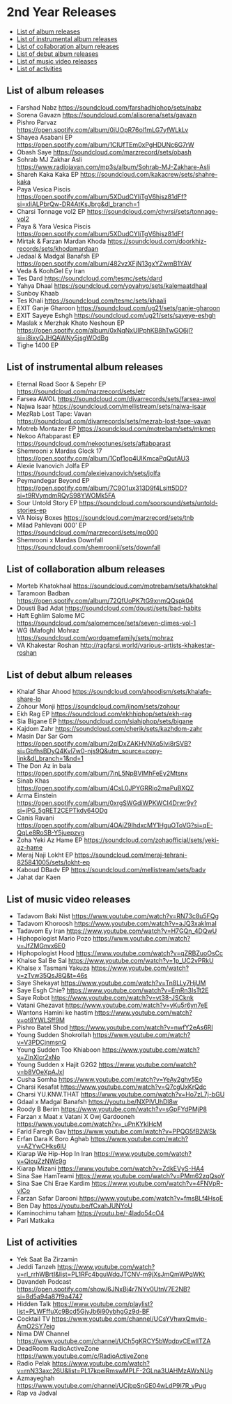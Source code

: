# 2nd Year Releases
- [List of album releases](#list-of-album-releases)
- [List of instrumental album releases](#list-of-instrumental-album-releases)
- [List of collaboration album releases](#list-of-collaboration-album-releases)
- [List of debut album releases](#list-of-debut-album-releases)
- [List of music video releases](#list-of-music-video-releases)
- [List of activities](#list-of-activities)

## List of album releases
- Farshad	Nabz		https://soundcloud.com/farshadhiphop/sets/nabz
- Sorena	Gavazn		https://soundcloud.com/alisorena/sets/gavazn
- Pishro	Parvaz		https://open.spotify.com/album/0iUOpR76ol1mLG7yfWLkLv
- Shayea	Asabani	EP	https://open.spotify.com/album/1CIUfTEm0xPgHDUNc6G7rW
- Obash	Saye		https://soundcloud.com/marzrecord/sets/obash
- Sohrab MJ	Zakhar Asli		https://www.radiojavan.com/mp3s/album/Sohrab-MJ-Zakhare-Asli
- Shareh Kaka	Kaka	EP	https://soundcloud.com/kakacrew/sets/shahre-kaka
- Paya	Vesica Piscis		https://open.spotify.com/album/5XDudCYIjTgV6hjsz81dFf?si=xIiALPbrQw-DR4AtKsJbrg&dl_branch=1
- Charsi	Tonnage vol2	EP	https://soundcloud.com/chvrsi/sets/tonnage-vol2
- Paya & Yara	Vesica Piscis		https://open.spotify.com/album/5XDudCYIjTgV6hjsz81dFf
- Mirtak & Farzan	Mardan Khoda		https://soundcloud.com/doorkhiz-records/sets/khodamardaan
- Jedaal & Madgal	Banafsh	EP	https://open.spotify.com/album/482vzXFjN13gxYZwmB1YAV
- Veda & KoohGel	Ey Iran		
- Tes	Dard		https://soundcloud.com/tesmc/sets/dard
- Yahya	Dhaal		https://soundcloud.com/yoyahyo/sets/kalemaatdhaal
- Sunboy	Khaab		
- Tes	Khali		https://soundcloud.com/tesmc/sets/khaali
- EXIT	Ganje Gharoon		https://soundcloud.com/ug21/sets/ganje-gharoon
- EXIT	Sayeye Eshgh		https://soundcloud.com/ug21/sets/sayeye-eshgh
- Maslak x Merzhak	Khato Neshoun	EP	https://open.spotify.com/album/0xNqNxUlPphKB8hTwGO6jl?si=i8ixyQJHQAWNy5jsgWOdBg
- Tighe	1400	EP


## List of instrumental album releases
- Eternal Road	Soor & Sepehr	EP	https://soundcloud.com/marzrecord/sets/etr
- Farsea	AWOL		https://soundcloud.com/divarrecords/sets/farsea-awol
- Najwa	Isaar		https://soundcloud.com/mellistream/sets/najwa-isaar
- MezRab	Lost Tape: Vavan		https://soundcloud.com/divarrecords/sets/mezrab-lost-tape-vavan
- Motreb	 Montazer	EP	https://soundcloud.com/motrebam/sets/mkmep
- Nekoo	Aftabparast	EP	https://soundcloud.com/nekootunes/sets/aftabparast
- Shemrooni x Mardas 	Glock 17		https://open.spotify.com/album/1Cpf1op4UIKmcaPqQutAU3
- Alexie Ivanovich	Jolfa	EP	https://soundcloud.com/alexieivanovich/sets/jolfa
- Peymandegar	Beyond	EP	https://open.spotify.com/album/7C9O1ux313D9f4Lsitt5DD?si=t9RVymdmRQyS98YWOMk5FA
- Sour	Untold Story	EP	https://soundcloud.com/soorsound/sets/untold-stories-ep
- VA	Noisy Boxes		https://soundcloud.com/marzrecord/sets/tnb
- Milad Pahlevani	000'	EP	https://soundcloud.com/marzrecord/sets/mp000
- Shemrooni x Mardas Downfall https://soundcloud.com/shemroonii/sets/downfall

## List of collaboration album releases
- Morteb	Khatokhaal	https://soundcloud.com/motrebam/sets/khatokhal
- Taramoon	Badban	https://open.spotify.com/album/72QfUoPK7tG9xnmQQspk04
- Dousti	Bad Adat	https://soundcloud.com/dousti/sets/bad-habits
- Haft Eghlim	Salome MC	https://soundcloud.com/salomemcee/sets/seven-climes-vol-1
- WG (Mafogh)	Mohraz	https://soundcloud.com/wordgamefamily/sets/mohraz
- VA	Khakestar Roshan		http://rapfarsi.world/various-artists-khakestar-roshan

## List of debut album releases
- Khalaf Shar	Ahood		https://soundcloud.com/ahoodism/sets/khalafe-share-lp
- Zohour	Monji		https://soundcloud.com/ijnom/sets/zohour
- Ekh	Rag	EP	https://soundcloud.com/ekhhiphop/sets/ekh-rag
- Sia	Bigane	EP	https://soundcloud.com/siahiphop/sets/bigane
- Kajdom	Zahr		https://soundcloud.com/cherik/sets/kazhdom-zahr
- Masin	Dar Sar Gom		https://open.spotify.com/album/2qIDxZAKHVNXq5Ivi8rSVB?si=GbfhsBDyQ4Kvl7w0-njs9Q&utm_source=copy-link&dl_branch=1&nd=1
- The Don	Az in bala		https://open.spotify.com/album/7inL5NpBVlMhFeEy2Mtsnx
- Sinab	Khas		https://open.spotify.com/album/4CsL0JPYGRRio2maPuBXQZ
- Arma	Einstein		https://open.spotify.com/album/0xrgSWGdiWPKWCI4Drwr9y?si=jPG_5gRET2CEPTkdy64ODg
- Canis	Ravani		https://open.spotify.com/album/4OAiZ9IhdxcMY1HguOToVG?si=qE-QqLe8RoSB-Y5juepzvg
- Zoha	Yeki Az Hame	EP	https://soundcloud.com/zohaofficial/sets/yeki-az-hame
- Meraj Naji	Lokht	EP	https://soundcloud.com/meraj-tehrani-825841005/sets/lokht-ep
- Kaboud	DBadv	EP	https://soundcloud.com/mellistream/sets/badv
- Jahat dar	Kaen		

## List of music video releases
- Tadavom	Baki Nist	https://www.youtube.com/watch?v=RN73c8u5FQg
- Tadavom	Khoroosh	https://www.youtube.com/watch?v=aJQ3xakImaI
- Tadavom	Ey Iran	https://www.youtube.com/watch?v=H7GQn_4DQwU
- Hiphopologist	Mario Pozo	https://www.youtube.com/watch?v=JfZMGnvx6E0
- Hiphopologist	Hood	https://www.youtube.com/watch?v=qZRBZuoOsCc
- Khalse	Sal Be Sal 	https://www.youtube.com/watch?v=1p_UC2vPRkU
- Khalse x Tasmani	Yakuza	https://www.youtube.com/watch?v=zTvw35QsJ8Q&t=46s
- Saye	Shekayat	https://www.youtube.com/watch?v=Tn8LLy7HjUM
- Saye	Esgh Chie?	https://www.youtube.com/watch?v=EmRn3IsTt2E
- Saye	Robot	https://www.youtube.com/watch?v=vt38-JSCknk
- Vatani	Ghezavat	https://www.youtube.com/watch?v=yKu5r6yn7eE
- Wantons	Hamini ke hastim	https://www.youtube.com/watch?v=ot8YWLSff9M
- Pishro	Batel Shod	https://www.youtube.com/watch?v=nwfY2eAs6RI
- Young Sudden	Shokrollah	https://www.youtube.com/watch?v=V3PDCjnmsnQ
- Young Sudden	Too Khiaboon	https://www.youtube.com/watch?v=ZInXlcr2xNo
- Young Sudden x Hajit	G2G2	https://www.youtube.com/watch?v=b8VOeXpAJxI
- Cusha	Somha	https://www.youtube.com/watch?v=YeAy2ghv5Eo
- Charsi	Kesafat	https://www.youtube.com/watch?v=Q7cgUxKrQdc
- Charsi	YU.KNW.THAT	https://www.youtube.com/watch?v=Ho7zL7j-bGU
- Gdaal x Madgal	Banafsh	https://youtu.be/NXPlVUhDl8w
- Roody	B Berim	https://www.youtube.com/watch?v=sGpFYdPMjP8
- Farzan x Maat x Vatani X Owj	Gardooneh	https://www.youtube.com/watch?v=_uPnKYklHcM
- Farid Faregh	Gav	https://www.youtube.com/watch?v=PPQG5fB2WSk
- Erfan  Dara K	Boro Aghab	https://www.youtube.com/watch?v=AZYwCHks6lU
- Kiarap	We Hip-Hop In Iran	https://www.youtube.com/watch?v=QiouZzNWc9g
- Kiarap	Mizani	https://www.youtube.com/watch?v=ZdkEVyS-HA4
- Sina Sae	HamTeami	https://www.youtube.com/watch?v=PMm62zqQsoY
- Sina Sae	Chi Erae Kardim	https://www.youtube.com/watch?v=4FNVpR-vlCo
- Farzan	Safar Darooni	https://www.youtube.com/watch?v=fmsBLf4HsoE
- Ben	Day	https://youtu.be/fCxahJUNYoU
- Kaminochimu	taham	https://youtu.be/-4lado54cO4
- Pari	Matkaka	

## List of activities
- Yek Saat Ba Zirzamin	
- Jeddi Tanzeh	https://www.youtube.com/watch?v=rl_rrhWBrtI&list=PL1RFc4bguWdqJTCNV-m9jXsJmQmWPqWKt
- Davandeh Podcast	https://open.spotify.com/show/6JNxBj4r7NYv0UtnV7E2NB?si=8d5a94a87f9a4747
- Hidden Talk	https://www.youtube.com/playlist?list=PLWFffuXc9Bcd5GjyJb6i90ybhgGz9d-BF
- Cocktail TV	https://www.youtube.com/channel/UCsYVhwxQmvip-AmO2SY7eig
- Nima DW Channel	https://www.youtube.com/channel/UCh5gKRCY5bWqdpvCEwllTZA
- DeadRoom RadioActiveZone	https://www.youtube.com/c/RadioActiveZone
- Radio Pelak	https://www.youtube.com/watch?v=rnN33axc26U&list=PL17kpeiRmswMPLF-2GLna3UAHMzAWxNUg
- Azmayeghah	https://www.youtube.com/channel/UCjbpSnGE04wLdP9I7R_vPug
- Rap va Jadval	

